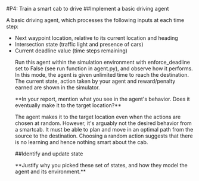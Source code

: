 #P4: Train a smart cab to drive 
##Implement a basic driving agent

<p>
A basic driving agent, which processes the following inputs at each time step:
<ul>
<li>Next waypoint location, relative to its current location and heading</li>
<li>Intersection state (traffic light and presence of cars)</li>
<li>Current deadline value (time steps remaining)</li>
</p>
<p>
Run this agent within the simulation environment with enforce_deadline set to False (see run function in agent.py), and observe how it performs. In this mode, the agent is given unlimited time to reach the destination. The current state, action taken by your agent and reward/penalty earned are shown in the simulator.
</p>
<p>**In your report, mention what you see in the agent's behavior. Does it eventually make it to the target location?**</p>

<p>
The agent makes it to the target location even when the actions are chosen at random. However, it's arguably not the desired behavior from a smartcab. 
It must be able to plan and move in an optimal path from the source to the destination. Choosing a random action suggests that there is no learning and hence nothing smart about the cab.
</p>

##Identify and update state

<p>**Justify why you picked these set of states, and how they model the agent and its environment.**</p>